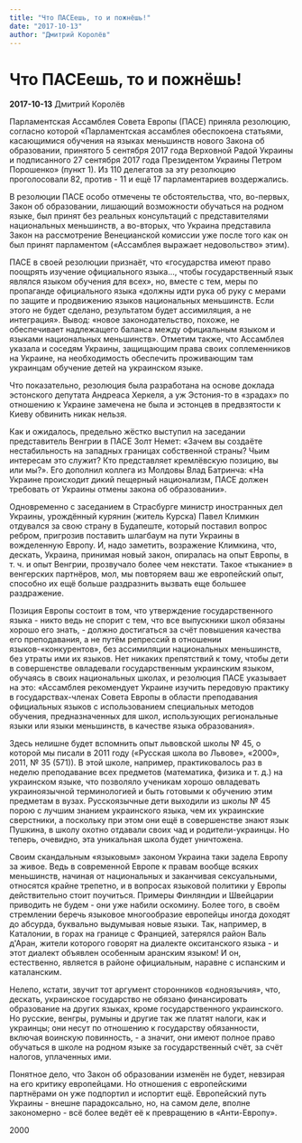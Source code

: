 ```yaml
---
title: "Что ПАСЕешь, то и пожнёшь!"
date: "2017-10-13"
author: "Дмитрий Королёв"
---
```


# Что ПАСЕешь, то и пожнёшь!

**2017-10-13** Дмитрий Королёв

Парламентская Ассамблея Совета Европы (ПАСЕ) приняла резолюцию, согласно которой «Парламентская ассамблея обеспокоена статьями, касающимися обучения на языках меньшинств нового Закона об образовании, принятого 5 сентября 2017 года Верховной Радой Украины и подписанного 27 сентября 2017 года Президентом Украины Петром Порошенко» (пункт 1). Из 110 делегатов за эту резолюцию проголосовали 82, против - 11 и ещё 17 парламентариев воздержались.

В резолюции ПАСЕ особо отмечены те обстоятельства, что, во-первых, Закон об образовании, лишающий возможности обучаться на родном языке, был принят без реальных консультаций с представителями национальных меньшинств, а во-вторых, что Украина представила Закон на рассмотрение Венецианской комиссии уже после того как он был принят парламентом («Ассамблея выражает недовольство» этим).

ПАСЕ в своей резолюции признаёт, что «государства имеют право поощрять изучение официального языка..., чтобы государственный язык являлся языком обучения для всех», но, вместе с тем, меры по пропаганде официального языка «должны идти рука об руку с мерами по защите и продвижению языков национальных меньшинств. Если этого не будет сделано, результатом будет ассимиляция, а не интеграция». Вывод: «новое законодательство, похоже, не обеспечивает надлежащего баланса между официальным языком и языками национальных меньшинств». Отметим также, что Ассамблея указала и соседям Украины, защищающим права своих соплеменников на Украине, на необходимость обеспечить проживающим там украинцам обучение детей на украинском языке.

Что показательно, резолюция была разработана на основе доклада эстонского депутата Андреаса Херкеля, а уж Эстония-то в «зрадах» по отношению к Украине замечена не была и эстонцев в предвзятости к Киеву обвинить никак нельзя.

Как и ожидалось, предельно жёстко выступил на заседании представитель Венгрии в ПАСЕ Золт Немет: «Зачем вы создаёте нестабильность на западных границах собственной страны? Чьим интересам это служит? Кто представляет кремлёвскую позицию, вы или мы?». Его дополнил коллега из Молдовы Влад Батринча: «На Украине происходит дикий пещерный национализм, ПАСЕ должен требовать от Украины отмены закона об образовании».

Одновременно с заседанием в Страсбурге министр иностранных дел Украины, урождённый курянин (житель Курска) Павел Климкин отдувался за свою страну в Будапеште, который поставил вопрос ребром, пригрозив поставить шлагбаум на пути Украины в вожделенную Европу. И, надо заметить, возражение Климкина, что, дескать, Украина, принимая новый закон, опиралась на опыт Европы, в т. ч. и опыт Венгрии, прозвучало более чем некстати. Такое «тыкание» в венгерских партнёров, мол, мы повторяем ваш же европейский опыт, способно их ещё больше раздразнить вызвать еще большее раздражение.

Позиция Европы состоит в том, что утверждение государственного языка - никто ведь не спорит с тем, что все выпускники школ обязаны хорошо его знать, - должно достигаться за счёт повышения качества его преподавания, а не путём репрессий в отношении языков-«конкурентов», без ассимиляции национальных меньшинств, без утраты ими их языков. Нет никаких препятствий к тому, чтобы дети в совершенстве овладевали государственным украинским языком, обучаясь в своих национальных школах, и резолюция ПАСЕ указывает на это: «Ассамблея рекомендует Украине изучить передовую практику в государствах-членах Совета Европы в области преподавания официальных языков с использованием специальных методов обучения, предназначенных для школ, использующих региональные языки или языки меньшинств, в качестве языка образования».

Здесь нелишне будет вспомнить опыт львовской школы № 45, о которой мы писали в 2011 году («Русская школа во Львове», «2000», 2011, № 35 (571)). В этой школе, например, практиковалось раз в неделю преподавание всех предметов (математика, физика и т. д.) на украинском языке, что позволяло ученикам хорошо овладевать украиноязычной терминологией и быть готовыми к обучению этим предметам в вузах. Русскоязычные дети выходили из школы № 45 порою с лучшим знанием украинского языка, чем их украинские сверстники, а поскольку при этом они ещё в совершенстве знают язык Пушкина, в школу охотно отдавали своих чад и родители-украинцы. Но теперь, очевидно, эта уникальная школа будет уничтожена.

Своим скандальным «языковым» законом Украина таки задела Европу за живое. Ведь в современной Европе к правам вообще всяких меньшинств, начиная от национальных и заканчивая сексуальными, относятся крайне трепетно, и в вопросах языковой политики у Европы действительно стоит поучиться. Примеры Финляндии и Швейцарии приводить не будем - они уже набили оскомину. Более того, в своём стремлении беречь языковое многообразие европейцы иногда доходят до абсурда, буквально выдумывая новые языки. Так, например, в Каталонии, в горах на границе с Францией, затерялся район Валь д'Аран, жители которого говорят на диалекте окситанского языка - и этот диалект объявлен особенным аранским языком! И он, естественно, является в районе официальным, наравне с испанским и каталанским.

Нелепо, кстати, звучит тот аргумент сторонников «одноязычия», что, дескать, украинское государство не обязано финансировать образование на других языках, кроме государственного украинского. Но русские, венгры, румыны и другие так же платят налоги, как и украинцы; они несут по отношению к государству обязанности, включая воинскую повинность, - а значит, они имеют полное право обучаться в школе на родном языке за государственный счёт, за счёт налогов, уплаченных ими.

Понятное дело, что Закон об образовании изменён не будет, невзирая на его критику европейцами. Но отношения с европейскими партнёрами он уже подпортил и испортит ещё. Европейский путь Украины - внешне парадоксально, но, на самом деле, вполне закономерно - всё более ведёт её к превращению в «Анти-Европу».

2000